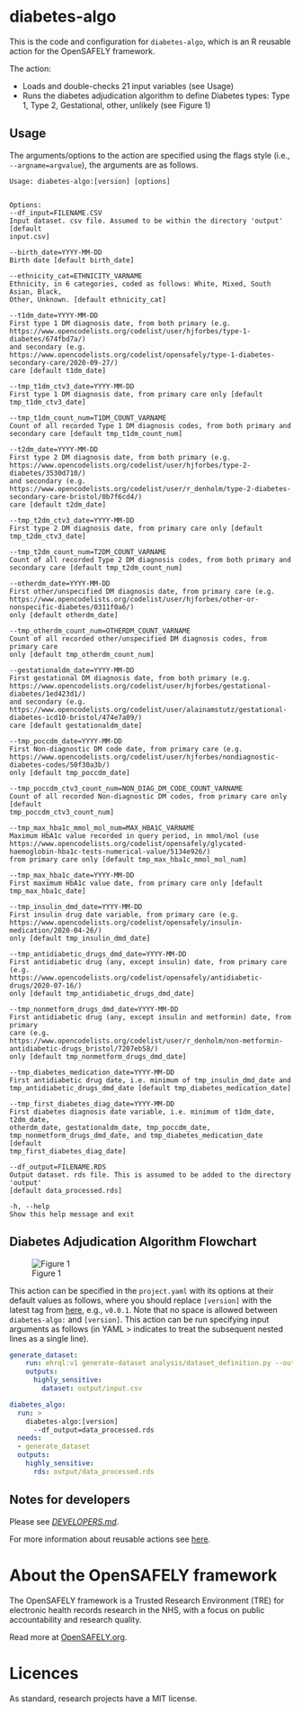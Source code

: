 
<!-- README.md is generated from README.Rmd. 
Please edit that file and rerun in R `rmarkdown::render('README.Rmd')` -->

# diabetes-algo

This is the code and configuration for `diabetes-algo`, which is an R
reusable action for the OpenSAFELY framework.

The action:

- Loads and double-checks 21 input variables (see Usage)
- Runs the diabetes adjudication algorithm to define Diabetes types:
  Type 1, Type 2, Gestational, other, unlikely (see Figure 1)

## Usage

The arguments/options to the action are specified using the flags style
(i.e., `--argname=argvalue`), the arguments are as follows.

    Usage: diabetes-algo:[version] [options]


    Options:
    --df_input=FILENAME.CSV
    Input dataset. csv file. Assumed to be within the directory 'output' [default
    input.csv]

    --birth_date=YYYY-MM-DD
    Birth date [default birth_date]

    --ethnicity_cat=ETHNICITY_VARNAME
    Ethnicity, in 6 categories, coded as follows: White, Mixed, South Asian, Black,
    Other, Unknown. [default ethnicity_cat]

    --t1dm_date=YYYY-MM-DD
    First type 1 DM diagnosis date, from both primary (e.g.
    https://www.opencodelists.org/codelist/user/hjforbes/type-1-diabetes/674fbd7a/)
    and secondary (e.g.
    https://www.opencodelists.org/codelist/opensafely/type-1-diabetes-secondary-care/2020-09-27/)
    care [default t1dm_date]

    --tmp_t1dm_ctv3_date=YYYY-MM-DD
    First type 1 DM diagnosis date, from primary care only [default
    tmp_t1dm_ctv3_date]

    --tmp_t1dm_count_num=T1DM_COUNT_VARNAME
    Count of all recorded Type 1 DM diagnosis codes, from both primary and
    secondary care [default tmp_t1dm_count_num]

    --t2dm_date=YYYY-MM-DD
    First type 2 DM diagnosis date, from both primary (e.g.
    https://www.opencodelists.org/codelist/user/hjforbes/type-2-diabetes/3530d710/)
    and secondary (e.g.
    https://www.opencodelists.org/codelist/user/r_denholm/type-2-diabetes-secondary-care-bristol/0b7f6cd4/)
    care [default t2dm_date]

    --tmp_t2dm_ctv3_date=YYYY-MM-DD
    First type 2 DM diagnosis date, from primary care only [default
    tmp_t2dm_ctv3_date]

    --tmp_t2dm_count_num=T2DM_COUNT_VARNAME
    Count of all recorded Type 2 DM diagnosis codes, from both primary and
    secondary care [default tmp_t2dm_count_num]

    --otherdm_date=YYYY-MM-DD
    First other/unspecified DM diagnosis date, from primary care (e.g.
    https://www.opencodelists.org/codelist/user/hjforbes/other-or-nonspecific-diabetes/0311f0a6/)
    only [default otherdm_date]

    --tmp_otherdm_count_num=OTHERDM_COUNT_VARNAME
    Count of all recorded other/unspecified DM diagnosis codes, from primary care
    only [default tmp_otherdm_count_num]

    --gestationaldm_date=YYYY-MM-DD
    First gestational DM diagnosis date, from both primary (e.g.
    https://www.opencodelists.org/codelist/user/hjforbes/gestational-diabetes/1ed423d1/)
    and secondary (e.g.
    https://www.opencodelists.org/codelist/user/alainamstutz/gestational-diabetes-icd10-bristol/474e7a09/)
    care [default gestationaldm_date]

    --tmp_poccdm_date=YYYY-MM-DD
    First Non-diagnostic DM code date, from primary care (e.g.
    https://www.opencodelists.org/codelist/user/hjforbes/nondiagnostic-diabetes-codes/50f30a3b/)
    only [default tmp_poccdm_date]

    --tmp_poccdm_ctv3_count_num=NON_DIAG_DM_CODE_COUNT_VARNAME
    Count of all recorded Non-diagnostic DM codes, from primary care only [default
    tmp_poccdm_ctv3_count_num]

    --tmp_max_hba1c_mmol_mol_num=MAX_HBA1C_VARNAME
    Maximum HbA1c value recorded in query period, in mmol/mol (use
    https://www.opencodelists.org/codelist/opensafely/glycated-haemoglobin-hba1c-tests-numerical-value/5134e926/)
    from primary care only [default tmp_max_hba1c_mmol_mol_num]

    --tmp_max_hba1c_date=YYYY-MM-DD
    First maximum HbA1c value date, from primary care only [default
    tmp_max_hba1c_date]

    --tmp_insulin_dmd_date=YYYY-MM-DD
    First insulin drug date variable, from primary care (e.g.
    https://www.opencodelists.org/codelist/opensafely/insulin-medication/2020-04-26/)
    only [default tmp_insulin_dmd_date]

    --tmp_antidiabetic_drugs_dmd_date=YYYY-MM-DD
    First antidiabetic drug (any, except insulin) date, from primary care (e.g.
    https://www.opencodelists.org/codelist/opensafely/antidiabetic-drugs/2020-07-16/)
    only [default tmp_antidiabetic_drugs_dmd_date]

    --tmp_nonmetform_drugs_dmd_date=YYYY-MM-DD
    First antidiabetic drug (any, except insulin and metformin) date, from primary
    care (e.g.
    https://www.opencodelists.org/codelist/user/r_denholm/non-metformin-antidiabetic-drugs_bristol/7207eb58/)
    only [default tmp_nonmetform_drugs_dmd_date]

    --tmp_diabetes_medication_date=YYYY-MM-DD
    First antidiabetic drug date, i.e. minimum of tmp_insulin_dmd_date and
    tmp_antidiabetic_drugs_dmd_date [default tmp_diabetes_medication_date]

    --tmp_first_diabetes_diag_date=YYYY-MM-DD
    First diabetes diagnosis date variable, i.e. minimum of t1dm_date, t2dm_date,
    otherdm_date, gestationaldm_date, tmp_poccdm_date,
    tmp_nonmetform_drugs_dmd_date, and tmp_diabetes_medication_date [default
    tmp_first_diabetes_diag_date]

    --df_output=FILENAME.RDS
    Output dataset. rds file. This is assumed to be added to the directory 'output'
    [default data_processed.rds]

    -h, --help
    Show this help message and exit

## Diabetes Adjudication Algorithm Flowchart

<figure>
<img src="diabetes-algo_fig.png" alt="Figure 1" />
<figcaption aria-hidden="true">Figure 1</figcaption>
</figure>

This action can be specified in the `project.yaml` with its options at
their default values as follows, where you should replace `[version]`
with the latest tag from [here](xy), e.g., `v0.0.1`. Note that no space
is allowed between `diabetes-algo:` and `[version]`. This action can be
run specifying input arguments as follows (in YAML \> indicates to treat
the subsequent nested lines as a single line).

``` yaml
generate_dataset:
    run: ehrql:v1 generate-dataset analysis/dataset_definition.py --output output/input.csv
    outputs:
      highly_sensitive:
        dataset: output/input.csv

diabetes_algo:
  run: >
    diabetes-algo:[version]
      --df_output=data_processed.rds
  needs:
  - generate_dataset
  outputs:
    highly_sensitive:
      rds: output/data_processed.rds
```

## Notes for developers

Please see [*DEVELOPERS.md*](DEVELOPERS.md).

For more information about reusable actions see
[here](https://docs.opensafely.org/actions-reusable/).

# About the OpenSAFELY framework

The OpenSAFELY framework is a Trusted Research Environment (TRE) for
electronic health records research in the NHS, with a focus on public
accountability and research quality.

Read more at [OpenSAFELY.org](https://opensafely.org).

# Licences

As standard, research projects have a MIT license.
